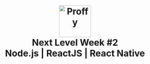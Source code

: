<h1 align="center">
    <img alt="Proffy" src=".github/proffy-nlw2/web/src/assets/images/logo.svg" height="100px" />
    <br>Next Level Week #2<br/>
    Node.js | ReactJS | React Native
</h1>
